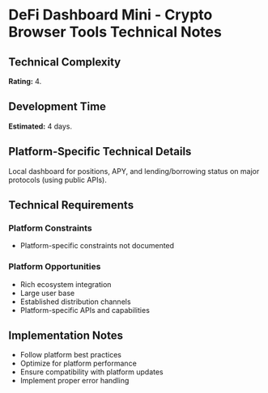 # DeFi Dashboard Mini - Crypto Browser Tools Technical Notes

## Technical Complexity
**Rating:** 4.

## Development Time
**Estimated:** 4 days.

## Platform-Specific Technical Details
Local dashboard for positions, APY, and lending/borrowing status on major protocols (using public APIs).

## Technical Requirements

### Platform Constraints
- Platform-specific constraints not documented

### Platform Opportunities
- Rich ecosystem integration
- Large user base
- Established distribution channels
- Platform-specific APIs and capabilities

## Implementation Notes
- Follow platform best practices
- Optimize for platform performance
- Ensure compatibility with platform updates
- Implement proper error handling
